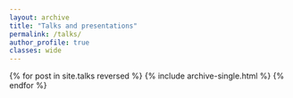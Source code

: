 ```yaml
---
layout: archive
title: "Talks and presentations"
permalink: /talks/
author_profile: true
classes: wide
---
```


{% for post in site.talks reversed %}
  {% include archive-single.html %}
{% endfor %}


